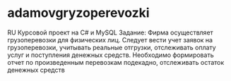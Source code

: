 # adamovgryzoperevozki
RU
Курсовой проект на C# и MySQL
Задание:
Фирма осуществляет грузоперевозки для физических лиц. Следует вести учет заявок на грузоперевозки, учитывать реальные отгрузки, отслеживать оплату услуг и поступления денежных средств. Необходимо формировать отчет по произведенным перевозкам подекадно, отслеживать остаток денежных средств
